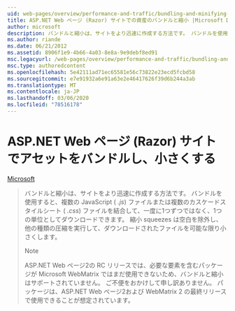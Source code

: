 ```yaml
---
uid: web-pages/overview/performance-and-traffic/bundling-and-minifying-assets-in-an-aspnet-web-pages-razor-site
title: ASP.NET Web ページ (Razor) サイトでの資産のバンドルと縮小 |Microsoft Docs
author: microsoft
description: バンドルと縮小は、サイトをより迅速に作成する方法です。 バンドルを使用すると、複数の JavaScript (.js) ファイルまたは複数のカスケードスタイルシート (...
ms.author: riande
ms.date: 06/21/2012
ms.assetid: 8906f1e9-4b66-4a03-8e8a-9e9debf8ed91
msc.legacyurl: /web-pages/overview/performance-and-traffic/bundling-and-minifying-assets-in-an-aspnet-web-pages-razor-site
msc.type: authoredcontent
ms.openlocfilehash: 5e42111ad71ec65581e56c73822e23ecd5fcbd58
ms.sourcegitcommit: e7e91932a6e91a63e2e46417626f39d6b244a3ab
ms.translationtype: MT
ms.contentlocale: ja-JP
ms.lasthandoff: 03/06/2020
ms.locfileid: "78516178"
---
```

# <a name="bundling-and-minifying-assets-in-an-aspnet-web-pages-razor-site"></a>ASP.NET Web ページ (Razor) サイトでアセットをバンドルし、小さくする

[Microsoft](https://github.com/microsoft)

> バンドルと縮小は、サイトをより迅速に作成する方法です。 バンドルを使用すると、複数の JavaScript ( *.js*) ファイルまたは複数のカスケードスタイルシート ( *.css*) ファイルを結合して、一度に1つずつではなく、1つの単位としてダウンロードできます。 縮小 squeezes は空白を除外し、他の種類の圧縮を実行して、ダウンロードされたファイルを可能な限り小さくします。
> 
> > [!NOTE]
> > ASP.NET Web ページ2の RC リリースでは、必要な要素を含むパッケージが Microsoft WebMatrix ではまだ使用できないため、バンドルと縮小はサポートされていません。 ご不便をおかけして申し訳ありません。 パッケージは、ASP.NET Web ページ2および WebMatrix 2 の最終リリースで使用できることが想定されています。
